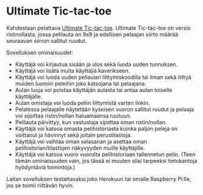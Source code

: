 # Ultimate Tic-tac-toe
Kahdestaan pelattava [Ultimate Tic-tac-toe](https://en.wikipedia.org/wiki/Ultimate_tic-tac-toe). Ultimate Tic-tac-toe on versio ristinollasta, jossa pelilauta on 9x9 ja edellisen pelaajan siirto määrää seuraavan siirron sallitut ruudut.

Sovelluksen ominaisuudet:
* Käyttäjä voi kirjautua sisään ja ulos sekä luoda uuden tunnuksen.
* Käyttäjä voi lisätä muita käyttäjiä kaverikseen.
* Käyttäjä voi luoda uuden peliaulan liittymiskoodilla tai ilman sekä liittyä muiden luomiin peleihin joko katsojana tai pelaajana.
* Aulan luoja voi poistaa käyttäjän aulasta tai antaa aulan toiselle käyttäjälle. 
* Aulan omistaja voi luoda peliin liittymistä varten linkin.
* Pelatessa pelaajalle näytetään kyseisen vuoron sallitut ruudut ja pelaaja voi sijoittaa ristin/nollan haluamaansa ruutuun.
* Pelilauta päivittyy, kun vastustaja sijoittaa oman ristin/nollan.
* Käyttäjä voi katsoa omasta pelihistoriasta kuinka paljon peleja on voittanut ja hävinnyt sekä joitain perustilastoja.
* Käyttäjä voi vaihtaa oman salasanan ja asettaa oman pelihistorian/tilastojen näkyvyyden muille käyttäjille.
* Käyttäjä voi katsoa vuoro vuorolta pelihistoriaan tallennetun pelin. (Teen tämän ominaisuuden vain, jos tässä ei muuten olisi tarpeeksi tietokantoja hyödyntäviä toimintoja.)

Laitan sovelluksen testattavaksi joko Herokuun tai omalle Raspberry Pi:lle, jos se toimii riittävän hyvin.
